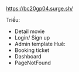 https://bc20gp04.surge.sh/

Triều:
- Detail movie
- Login/ Sign up
- Admin template
Huê:
- Booking ticket
- Dashboard
- PageNotFound